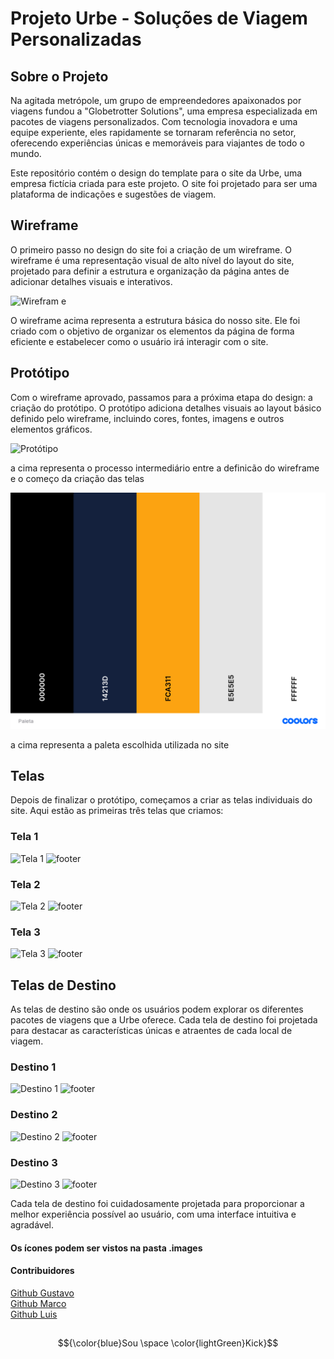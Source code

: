 # Projeto Urbe - Soluções de Viagem Personalizadas

## Sobre o Projeto

Na agitada metrópole, um grupo de empreendedores apaixonados por viagens fundou a "Globetrotter Solutions", uma empresa especializada em pacotes de viagens personalizados. Com tecnologia inovadora e uma equipe experiente, eles rapidamente se tornaram referência no setor, oferecendo experiências únicas e memoráveis para viajantes de todo o mundo.

Este repositório contém o design do template para o site da Urbe, uma empresa fictícia criada para este projeto. O site foi projetado para ser uma plataforma de indicações e sugestões de viagem.

## Wireframe

O primeiro passo no design do site foi a criação de um wireframe. O wireframe é uma representação visual de alto nível do layout do site, projetado para definir a estrutura e organização da página antes de adicionar detalhes visuais e interativos.

![Wirefram
e](https://raw.githubusercontent.com/gustavo19k/Desafio-09-e-10/main/images/wireframe-1.png)

O wireframe acima representa a estrutura básica do nosso site. Ele foi criado com o objetivo de organizar os elementos da página de forma eficiente e estabelecer como o usuário irá interagir com o site.

## Protótipo

Com o wireframe aprovado, passamos para a próxima etapa do design: a criação do protótipo. O protótipo adiciona detalhes visuais ao layout básico definido pelo wireframe, incluindo cores, fontes, imagens e outros elementos gráficos.

![Protótipo](https://raw.githubusercontent.com/gustavo19k/Desafio-09-e-10/main/images/prototipo.png)

a cima representa o processo intermediário entre a definicão do wireframe e o começo da criação das telas

![Paleta](https://github.com/Luisdelvitis/Parada-9-10-Kick/blob/main/images/Paleta.png)

a cima representa a paleta escolhida utilizada no site

## Telas

Depois de finalizar o protótipo, começamos a criar as telas individuais do site. Aqui estão as primeiras três telas que criamos:

### Tela 1

![Tela 1](https://raw.githubusercontent.com/gustavo19k/Desafio-09-e-10/main/images/tela-001.png) 
![footer](https://raw.githubusercontent.com/gustavo19k/Desafio-09-e-10/main/images/footer.png)

### Tela 2

![Tela 2](https://github.com/gustavo19k/Desafio-09-e-10/blob/main/images/tela-2.png?raw=true )
![footer](https://raw.githubusercontent.com/gustavo19k/Desafio-09-e-10/main/images/footer.png)

### Tela 3

![Tela 3](https://raw.githubusercontent.com/gustavo19k/Desafio-09-e-10/main/images/tela-3.png)
![footer](https://raw.githubusercontent.com/gustavo19k/Desafio-09-e-10/main/images/footer.png)

## Telas de Destino

As telas de destino são onde os usuários podem explorar os diferentes pacotes de viagens que a Urbe oferece. Cada tela de destino foi projetada para destacar as características únicas e atraentes de cada local de viagem.

### Destino 1

![Destino 1](https://raw.githubusercontent.com/gustavo19k/Desafio-09-e-10/main/images/Destino%202'.png)
![footer](https://raw.githubusercontent.com/gustavo19k/Desafio-09-e-10/main/images/footer.png)

### Destino 2

![Destino 2](https://raw.githubusercontent.com/gustavo19k/Desafio-09-e-10/main/images/Destino%203.png)
![footer](https://raw.githubusercontent.com/gustavo19k/Desafio-09-e-10/main/images/footer.png)

### Destino 3

![Destino 3](https://raw.githubusercontent.com/gustavo19k/Desafio-09-e-10/main/images/Destino%203.png)
![footer](https://raw.githubusercontent.com/gustavo19k/Desafio-09-e-10/main/images/footer.png)

Cada tela de destino foi cuidadosamente projetada para proporcionar a melhor experiência possível ao usuário, com uma interface intuitiva e agradável.

#### Os ícones podem ser vistos na pasta .images


#### Contribuidores
[Github Gustavo](https://github.com/gustavo19k/Desafio-09-e-10/)
<br>
[Github Marco](https://github.com/)
<br>
[Github Luis](https://github.com/Luisdelvitis/)

##
<div align="center">

$${\color{blue}Sou  \space \color{lightGreen}Kick}$$

</div>


